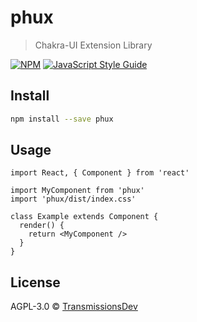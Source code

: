 # phux

> Chakra-UI Extension Library

[![NPM](https://img.shields.io/npm/v/phux.svg)](https://www.npmjs.com/package/phux) [![JavaScript Style Guide](https://img.shields.io/badge/code_style-standard-brightgreen.svg)](https://standardjs.com)

## Install

```bash
npm install --save phux
```

## Usage

```tsx
import React, { Component } from 'react'

import MyComponent from 'phux'
import 'phux/dist/index.css'

class Example extends Component {
  render() {
    return <MyComponent />
  }
}
```

## License

AGPL-3.0 © [TransmissionsDev](https://github.com/TransmissionsDev)
